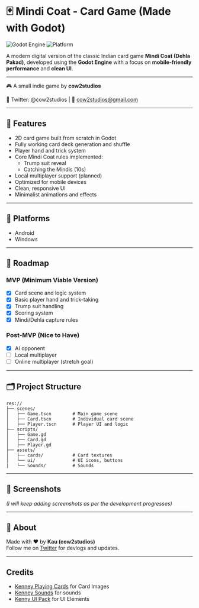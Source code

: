 # 🃏 Mindi Coat - Card Game (Made with Godot)

![Godot Engine](https://img.shields.io/badge/engine-godot-blue?logo=godot-engine)
![Platform](https://img.shields.io/badge/platform-android%20%7C%20windows-lightgrey)

A modern digital version of the classic Indian card game **Mindi Coat (Dehla Pakad)**, developed using the **Godot Engine** with a focus on **mobile-friendly performance** and **clean UI**.

---

🎮 A small indie game by **cow2studios**

🐄 Twitter: @cow2studios | 💌 cow2studios@gmail.com

---

## 🎯 Features

- 2D card game built from scratch in Godot
- Fully working card deck generation and shuffle
- Player hand and trick system
- Core Mindi Coat rules implemented:
  - Trump suit reveal
  - Catching the Mindis (10s)
- Local multiplayer support (planned)
- Optimized for mobile devices
- Clean, responsive UI
- Minimalist animations and effects

---

## 📱 Platforms

- Android
- Windows

---

## 🚧 Roadmap

### MVP (Minimum Viable Version)
- [x] Card scene and logic system
- [x] Basic player hand and trick-taking
- [x] Trump suit handling
- [x] Scoring system
- [x] Mindi/Dehla capture rules

### Post-MVP (Nice to Have)
- [x] AI opponent
- [ ] Local multiplayer
- [ ] Online multiplayer (stretch goal)

---

## 🗂️ Project Structure

```
res://
├── scenes/
│   ├── Game.tscn        # Main game scene
│   ├── Card.tscn        # Individual card scene
│   ├── Player.tscn      # Player UI and logic
├── scripts/
│   ├── Game.gd
│   ├── Card.gd
│   ├── Player.gd
├── assets/
│   ├── cards/           # Card textures
│   └── ui/              # UI icons, buttons
|   └── Sounds/          # Sounds
```

---

## 📸 Screenshots

_(I will keep adding screenshots as per the development progresses)_

---

## 👋 About

Made with ❤️ by **Kau (cow2studios)**  
Follow me on [Twitter](https://twitter.com/cow2studios) for devlogs and updates.

---

## Credits

- [Kenney Playing Cards](https://kenney.nl/assets/playing-cards-pack) for Card Images
- [Kenney Sounds](https://kenney.nl/assets/casino-audio) for sounds
- [Kenny UI Pack](https://kenney.nl/assets/ui-pack) for UI Elements
